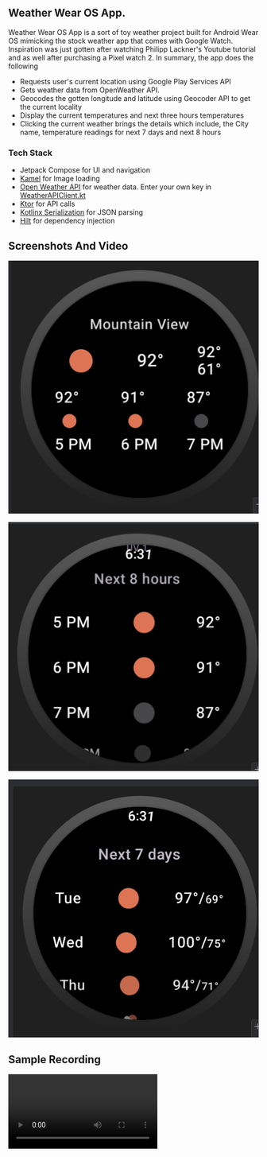 ## Weather Wear OS App.

Weather Wear OS App is a sort of toy weather project built for Android Wear OS mimicking the stock
weather app that comes with Google Watch.
Inspiration was just gotten after watching Philipp Lackner's Youtube tutorial and as well after
purchasing a Pixel watch 2. In summary, the app does the following

- Requests user's current location using Google Play Services API
- Gets weather data from OpenWeather API.
- Geocodes the gotten longitude and latitude using Geocoder API to get the current locality
- Display the current temperatures and next three hours temperatures
- Clicking the current weather brings the details which include, the City name, temperature readings
  for next 7 days and next 8 hours

### Tech Stack

- Jetpack Compose for UI and navigation
- [Kamel](https://github.com/Kamel-Media/Kamel) for Image loading
- [Open Weather API](https://openweathermap.org/api) for weather data. Enter your own key
  in [WeatherAPIClient.kt](/app/src/main/java/com/ngengeapps/weather/presentation/api/WeatherAPIClient.kt)
- [Ktor](https://ktor.io/) for API calls
- [Kotlinx Serialization](https://github.com/Kotlin/kotlinx.serialization) for JSON parsing
- [Hilt](https://developer.android.com/training/dependency-injection/hilt-android) for dependency
  injection

## Screenshots And Video

![home](/screenshots/home.png)

![next_hours](/screenshots/next_hours.png)

![next_days](/screenshots/next_days.png)

## Sample Recording

![recording](/screenshots/record.mp4)

